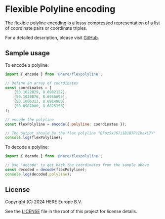 # Flexible Polyline encoding

The flexible polyline encoding is a lossy compressed representation of a list of coordinate pairs or
coordinate triples.

For a detailed description, please visit [GitHub](https://github.com/heremaps/flexible-polyline/).

## Sample usage

To encode a polyline:

```js
import { encode } from '@here/flexpolyline';

// Define an array of coordinates
const coordinates = [
    [50.1022829, 8.6982122],
    [50.1020076, 8.6956695],
    [50.1006313, 8.6914960],
    [50.0987800, 8.6875156]
];

// encode the polyline
const flexPolyline = encode({ polyline: coordinates });

// The output should be the flex polyline "BFoz5xJ67i1B1B7PzIhaxL7Y"
console.log(flexPolyline);
```

To decode a polyline:

```js
import { decode } from '@here/flexpolyline';

// Use "decode" to get back the coordinates from the sample above
const decoded = decode(flexPolyline);
console.log(decoded.polyline);
```

## License

Copyright (C) 2024 HERE Europe B.V.

See the [LICENSE](https://github.com/heremaps/flexible-polyline/blob/master/LICENSE) file in the root of this project for license details.
